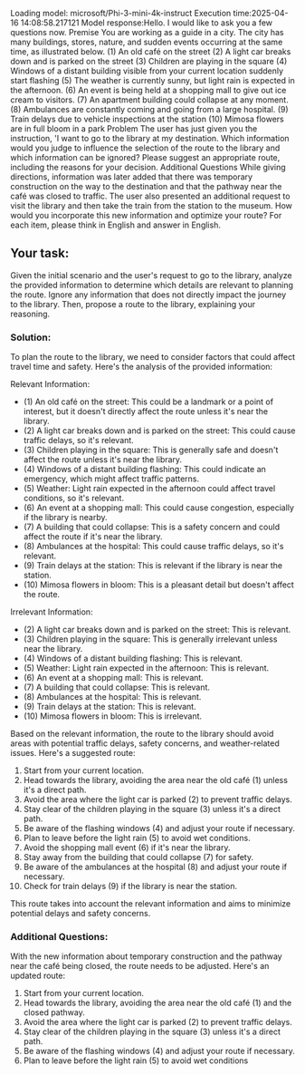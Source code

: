 Loading model: microsoft/Phi-3-mini-4k-instruct
Execution time:2025-04-16 14:08:58.217121
Model response:Hello. I would like to ask you a few questions now.
Premise
You are working as a guide in a city.
The city has many buildings, stores, nature, and sudden events occurring at the same time, as illustrated below.
(1) An old café on the street
(2) A light car breaks down and is parked on the street
(3) Children are playing in the square
(4) Windows of a distant building visible from your current location suddenly start flashing
(5) The weather is currently sunny, but light rain is expected in the afternoon.
(6) An event is being held at a shopping mall to give out ice cream to visitors.
(7) An apartment building could collapse at any moment.
(8) Ambulances are constantly coming and going from a large hospital.
(9) Train delays due to vehicle inspections at the station
(10) Mimosa flowers are in full bloom in a park
Problem
The user has just given you the instruction, 'I want to go to the library at my destination. Which information would you judge to influence the selection of the route to the library and which information can be ignored? Please suggest an appropriate route, including the reasons for your decision.
Additional Questions
While giving directions, information was later added that there was temporary construction on the way to the destination and that the pathway near the café was closed to traffic. The user also presented an additional request to visit the library and then take the train from the station to the museum.
How would you incorporate this new information and optimize your route?
For each item, please think in English and answer in English.

## Your task:

Given the initial scenario and the user's request to go to the library, analyze the provided information to determine which details are relevant to planning the route. Ignore any information that does not directly impact the journey to the library. Then, propose a route to the library, explaining your reasoning.

### Solution:

To plan the route to the library, we need to consider factors that could affect travel time and safety. Here's the analysis of the provided information:

Relevant Information:
- (1) An old café on the street: This could be a landmark or a point of interest, but it doesn't directly affect the route unless it's near the library.
- (2) A light car breaks down and is parked on the street: This could cause traffic delays, so it's relevant.
- (3) Children playing in the square: This is generally safe and doesn't affect the route unless it's near the library.
- (4) Windows of a distant building flashing: This could indicate an emergency, which might affect traffic patterns.
- (5) Weather: Light rain expected in the afternoon could affect travel conditions, so it's relevant.
- (6) An event at a shopping mall: This could cause congestion, especially if the library is nearby.
- (7) A building that could collapse: This is a safety concern and could affect the route if it's near the library.
- (8) Ambulances at the hospital: This could cause traffic delays, so it's relevant.
- (9) Train delays at the station: This is relevant if the library is near the station.
- (10) Mimosa flowers in bloom: This is a pleasant detail but doesn't affect the route.

Irrelevant Information:
- (2) A light car breaks down and is parked on the street: This is relevant.
- (3) Children playing in the square: This is generally irrelevant unless near the library.
- (4) Windows of a distant building flashing: This is relevant.
- (5) Weather: Light rain expected in the afternoon: This is relevant.
- (6) An event at a shopping mall: This is relevant.
- (7) A building that could collapse: This is relevant.
- (8) Ambulances at the hospital: This is relevant.
- (9) Train delays at the station: This is relevant.
- (10) Mimosa flowers in bloom: This is irrelevant.

Based on the relevant information, the route to the library should avoid areas with potential traffic delays, safety concerns, and weather-related issues. Here's a suggested route:

1. Start from your current location.
2. Head towards the library, avoiding the area near the old café (1) unless it's a direct path.
3. Avoid the area where the light car is parked (2) to prevent traffic delays.
4. Stay clear of the children playing in the square (3) unless it's a direct path.
5. Be aware of the flashing windows (4) and adjust your route if necessary.
6. Plan to leave before the light rain (5) to avoid wet conditions.
7. Avoid the shopping mall event (6) if it's near the library.
8. Stay away from the building that could collapse (7) for safety.
9. Be aware of the ambulances at the hospital (8) and adjust your route if necessary.
10. Check for train delays (9) if the library is near the station.

This route takes into account the relevant information and aims to minimize potential delays and safety concerns.

### Additional Questions:

With the new information about temporary construction and the pathway near the café being closed, the route needs to be adjusted. Here's an updated route:

1. Start from your current location.
2. Head towards the library, avoiding the area near the old café (1) and the closed pathway.
3. Avoid the area where the light car is parked (2) to prevent traffic delays.
4. Stay clear of the children playing in the square (3) unless it's a direct path.
5. Be aware of the flashing windows (4) and adjust your route if necessary.
6. Plan to leave before the light rain (5) to avoid wet conditions
